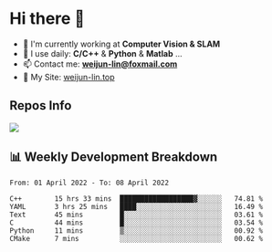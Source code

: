 # Hi there 👋

<!--
**Weijun-Lin/Weijun-Lin** is a ✨ _special_ ✨ repository because its `README.md` (this file) appears on your GitHub profile.

Here are some ideas to get you started:

- 🔭 I’m currently working on ...
- 🌱 I’m currently learning ...
- 👯 I’m looking to collaborate on ...
- 🤔 I’m looking for help with ...
- 💬 Ask me about ...
- 📫 How to reach me: ...
- 😄 Pronouns: ...
- ⚡ Fun fact: ...
-->

- 🏢 I'm currently working at **Computer Vision & SLAM**
- 🚀 I use daily: **C/C++** & **Python** & **Matlab** ...
- 📫 Contact me: **weijun-lin@foxmail.com**
- 🔗 My Site: [weijun-lin.top](https://weijun-lin.top/p)

  

## Repos Info
![](https://github-readme-stats.vercel.app/api?username=Weijun-Lin&theme=cobalt)

## 📊 Weekly Development Breakdown

<!--START_SECTION:waka-->

```text
From: 01 April 2022 - To: 08 April 2022

C++        15 hrs 33 mins  ██████████████████▓░░░░░░   74.81 %
YAML       3 hrs 25 mins   ████░░░░░░░░░░░░░░░░░░░░░   16.49 %
Text       45 mins         █░░░░░░░░░░░░░░░░░░░░░░░░   03.61 %
C          44 mins         █░░░░░░░░░░░░░░░░░░░░░░░░   03.54 %
Python     11 mins         ▒░░░░░░░░░░░░░░░░░░░░░░░░   00.92 %
CMake      7 mins          ░░░░░░░░░░░░░░░░░░░░░░░░░   00.62 %
```

<!--END_SECTION:waka-->
